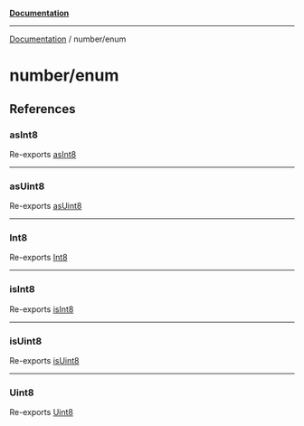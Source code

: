 [**Documentation**](../README.md)

---

[Documentation](../README.md) / number/enum

# number/enum

## References

### asInt8

Re-exports [asInt8](enum/int8.md#asint8)

---

### asUint8

Re-exports [asUint8](enum/uint8.md#asuint8)

---

### Int8

Re-exports [Int8](enum/int8.md#int8)

---

### isInt8

Re-exports [isInt8](enum/int8.md#isint8)

---

### isUint8

Re-exports [isUint8](enum/uint8.md#isuint8)

---

### Uint8

Re-exports [Uint8](enum/uint8.md#uint8)
